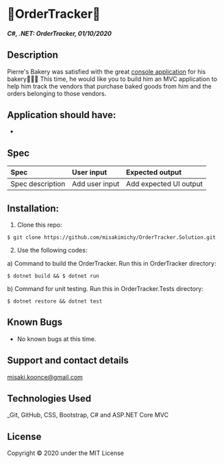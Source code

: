 # 🥐OrderTracker🥐

#### _C#, .NET: OrderTracker, 01/10/2020_

## Description
Pierre's Bakery was satisfied with the great [console application](https://github.com/misakimichy/pierre-bakery) for his bakery🥐🍞🥐 This time, he would like you to build him an MVC application to help him track the vendors that purchase baked goods from him and the orders belonging to those vendors.

## Application should have:
- 

## Spec
| Spec | User input | Expected output |
| :------------- | :------------- | :------------- |
| Spec description | Add user input | Add expected UI output |


## Installation:
1. Clone this repo:
```
$ git clone https://github.com/misakimichy/OrderTracker.Solution.git
```

2. Use the following codes:

a) Command to build the OrderTracker. Run this in OrderTracker directory:
```
$ dotnet build && $ dotnet run
```


b) Command for unit testing. Run this in OrderTracker.Tests directory:
```
$ dotnet restore && dotnet test
```

## Known Bugs
* No known bugs at this time.

## Support and contact details
 misaki.koonce@gmail.com

## Technologies Used
_Git, GitHub, CSS, Bootstrap, C# and ASP.NET Core MVC

## License
Copyright © 2020 under the MIT License
